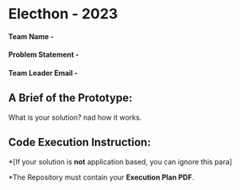 # Electhon - 2023

#### Team Name -
#### Problem Statement - 
#### Team Leader Email -

## A Brief of the Prototype:
  What is your solution? nad how it works.

## Code Execution Instruction:
  *[If your solution is **not** application based, you can ignore this para]
  
 *The Repository must contain your **Execution Plan PDF**.
